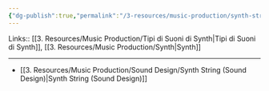 ```yaml
---
{"dg-publish":true,"permalink":"/3-resources/music-production/synth-string/"}
---
```


Links:: [[3. Resources/Music Production/Tipi di Suoni di Synth\|Tipi di Suoni di Synth]], [[3. Resources/Music Production/Synth\|Synth]]

---


- [[3. Resources/Music Production/Sound Design/Synth String (Sound Design)\|Synth String (Sound Design)]]

